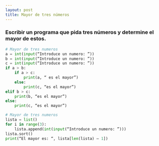 ```yaml
---
layout: post
title: Mayor de tres números
---
```


### Escribir un programa que pida tres números y determine el mayor de estos.

```python
# Mayor de tres numeros
a = int(input(“Introduce un numero: ”))
b = int(input(“Introduce un numero: ”))
c = int(input(“Introduce un numero: ”))
if a > b:
    if a > c:
        print(a, “ es el mayor”)
    else:
        print(c, “es el mayor”)
elif b > c:
    print(b, “es el mayor”)
else:
    print(c, “es el mayor”)
```

```python
# Mayor de tres numeros
lista = list()
for i in range(3):
    lista.append(int(input(“Introduce un numero: ”)))
lista.sort()
print(“El mayor es: “, lista[len(lista) – 1])
```
